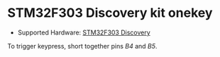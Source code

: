 # STM32F303 Discovery kit onekey

* Supported Hardware: [STM32F303 Discovery](https://www.st.com/en/evaluation-tools/stm32f3discovery.html)

To trigger keypress, short together pins *B4* and *B5*.
